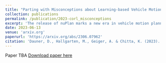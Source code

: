 ```yaml
---
title: "Parting with Misconceptions about Learning-based Vehicle Motion Planning"
collection: publications
permalink: /publication/2023-corl_misconceptions
excerpt: 'The release of nuPlan marks a new era in vehicle motion planning research, offering the first large-scale real-world dataset and evaluation schemes requiring both precise short-term planning and long-horizon ego-forecasting. Existing systems struggle to simultaneously meet both requirements. Indeed, we find that these tasks are fundamentally misaligned and should be addressed independently. We further assess the current state of closed-loop planning in the field, revealing the limitations of learning-based methods in complex real-world scenarios and the value of simple rule-based priors such as centerline selection through lane graph search algorithms. More surprisingly, for the open-loop sub-task, we observe that the best results are achieved when using only this centerline as scene context (\ie, ignoring all information regarding the map and other agents). Combining these insights, we propose an extremely simple and efficient planner which outperforms an extensive set of competitors, winning the nuPlan planning challenge 2023.'
date: 2023-06-13
venue: 'arxiv.org'
paperurl: 'https://arxiv.org/abs/2306.07962'
citation: 'Dauner, D., Hallgarten, M., Geiger, A. & Chitta, K. (2023). StParting with Misconceptions about Learning-based Vehicle Motion Planning. arXiv preprint arXiv:arXiv:2306.07962.'
---
```

Paper TBA
[Download paper here](#paper)